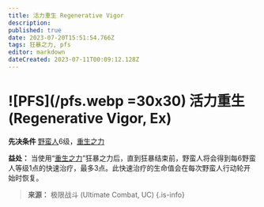 ```yaml
---
title: 活力重生 Regenerative Vigor
description: 
published: true
date: 2023-07-20T15:51:54.766Z
tags: 狂暴之力, pfs
editor: markdown
dateCreated: 2023-07-11T00:09:12.128Z
---
```


# ![PFS](/pfs.webp =30x30) 活力重生 (Regenerative Vigor, Ex)

**先决条件** [野蛮人](/野蛮人)6级，[重生之力](/狂暴之力/重生之力)

**益处：** 当使用“[重生之力](/狂暴之力/重生之力)”狂暴之力后，直到狂暴结束前，野蛮人将会得到每6野蛮人等级1点的快速治疗，最多3点。此快速治疗的生命值会在每次野蛮人行动轮开始时恢复。

> **来源：** 极限战斗 (Ultimate Combat, UC)
{.is-info}
